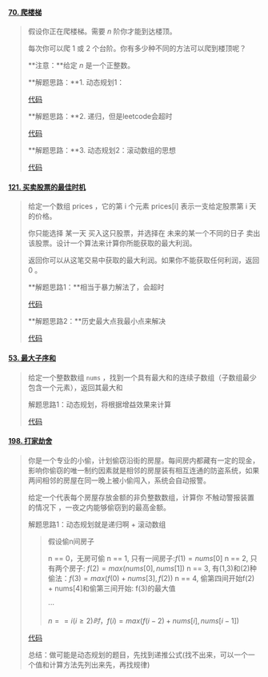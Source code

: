 #### [70. 爬楼梯](https://leetcode-cn.com/problems/climbing-stairs/)

> 假设你正在爬楼梯。需要 *n* 阶你才能到达楼顶。
>
> 每次你可以爬 1 或 2 个台阶。你有多少种不同的方法可以爬到楼顶呢？
>
> **注意：**给定 *n* 是一个正整数。
>
> **解题思路：**1. 动态规划1：
>
> [代码](Dynamic_01.java)
>
> **解题思路：**2. 递归，但是leetcode会超时
>
> [代码](Dynamic_01.java)
>
> **解题思路：**3. 动态规划2：滚动数组的思想
>
> [代码](Dynamic_01.java)

#### [121. 买卖股票的最佳时机](https://leetcode-cn.com/problems/best-time-to-buy-and-sell-stock/)

> 给定一个数组 prices ，它的第 i 个元素 prices[i] 表示一支给定股票第 i 天的价格。
>
> 你只能选择 某一天 买入这只股票，并选择在 未来的某一个不同的日子 卖出该股票。设计一个算法来计算你所能获取的最大利润。
>
> 返回你可以从这笔交易中获取的最大利润。如果你不能获取任何利润，返回 0 。
>
> **解题思路1：**相当于暴力解法了，会超时
>
> [代码](Dynamic_02.java)
>
> **解题思路2：**历史最大点我最小点来解决
>
> [代码](Dynamic_02.java)

#### [53. 最大子序和](https://leetcode-cn.com/problems/maximum-subarray/)

> 给定一个整数数组 `nums` ，找到一个具有最大和的连续子数组（子数组最少包含一个元素），返回其最大和
>
> 解题思路1：动态规划，将根据增益效果来计算
>
> [代码](Dynamic_03.java)

#### [198. 打家劫舍](https://leetcode-cn.com/problems/house-robber/)

> 你是一个专业的小偷，计划偷窃沿街的房屋。每间房内都藏有一定的现金，影响你偷窃的唯一制约因素就是相邻的房屋装有相互连通的防盗系统，如果两间相邻的房屋在同一晚上被小偷闯入，系统会自动报警。
>
> 给定一个代表每个房屋存放金额的非负整数数组，计算你 不触动警报装置的情况下 ，一夜之内能够偷窃到的最高金额。
>
> 解题思路1：动态规划就是递归啊 + 滚动数组 
>
> > 假设偷n间房子
> >
> > n == 0，无房可偷
> > n == 1, 只有一间房子:$f(1) = nums[0]$
> > n == 2, 只有两个房子: $f(2) = max(nums[0], nums[1])$
> > n == 3, 有(1,3)和(2)种偷法：$f(3) = max(f(0) + nums[3], f(2))$
> > n == 4, 偷第四间开始f(2) + nums[4]和偷第三间开始: f(3)的最大值
> >
> > ···
> >
> > $n == i(i \geq 2)时，f(i) = max(f(i - 2) + nums[i], nums[i - 1])$
>
> [代码](Dynamic_04.java)
>
> 总结：做可能是动态规划的题目，先找到递推公式(找不出来，可以一个一个值和计算方法先列出来先，再找规律)